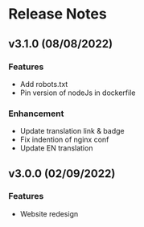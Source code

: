 # Release Notes

## v3.1.0 (08/08/2022)

### Features

- Add robots.txt
- Pin version of nodeJs in dockerfile

### Enhancement

- Update translation link & badge
- Fix indention of nginx conf
- Update EN translation

## v3.0.0 (02/09/2022)

### Features

- Website redesign
